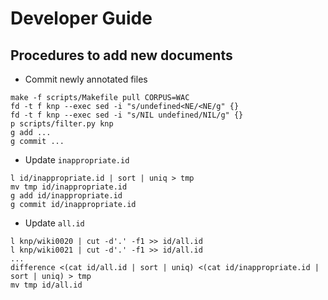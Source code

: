 # Developer Guide

## Procedures to add new documents

- Commit newly annotated files

```shell
make -f scripts/Makefile pull CORPUS=WAC
fd -t f knp --exec sed -i "s/undefined<NE/<NE/g" {}
fd -t f knp --exec sed -i "s/NIL undefined/NIL/g" {}
p scripts/filter.py knp
g add ...
g commit ...

```

- Update `inappropriate.id`

```shell
l id/inappropriate.id | sort | uniq > tmp
mv tmp id/inappropriate.id
g add id/inappropriate.id
g commit id/inappropriate.id
```

- Update `all.id`

```shell
l knp/wiki0020 | cut -d'.' -f1 >> id/all.id
l knp/wiki0021 | cut -d'.' -f1 >> id/all.id
...
difference <(cat id/all.id | sort | uniq) <(cat id/inappropriate.id | sort | uniq) > tmp
mv tmp id/all.id
```
